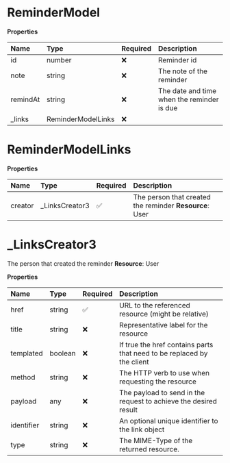 # ReminderModel

**Properties**

| Name     | Type               | Required | Description                                |
| :------- | :----------------- | :------- | :----------------------------------------- |
| id       | number             | ❌       | Reminder id                                |
| note     | string             | ❌       | The note of the reminder                   |
| remindAt | string             | ❌       | The date and time when the reminder is due |
| \_links  | ReminderModelLinks | ❌       |                                            |

# ReminderModelLinks

**Properties**

| Name    | Type            | Required | Description                                             |
| :------ | :-------------- | :------- | :------------------------------------------------------ |
| creator | \_LinksCreator3 | ✅       | The person that created the reminder **Resource**: User |

# \_LinksCreator3

The person that created the reminder **Resource**: User

**Properties**

| Name       | Type    | Required | Description                                                            |
| :--------- | :------ | :------- | :--------------------------------------------------------------------- |
| href       | string  | ✅       | URL to the referenced resource (might be relative)                     |
| title      | string  | ❌       | Representative label for the resource                                  |
| templated  | boolean | ❌       | If true the href contains parts that need to be replaced by the client |
| method     | string  | ❌       | The HTTP verb to use when requesting the resource                      |
| payload    | any     | ❌       | The payload to send in the request to achieve the desired result       |
| identifier | string  | ❌       | An optional unique identifier to the link object                       |
| type       | string  | ❌       | The MIME-Type of the returned resource.                                |

<!-- This file was generated by liblab | https://liblab.com/ -->
